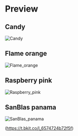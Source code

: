 # Preview

## Candy

![Candy](https://github.com/yeswaraditya/Wallpapers/assets/127137185/5dc3eeaf-39fb-4b80-bbf1-259067b54ae0)

## Flame orange

![Flame_orange](https://github.com/yeswaraditya/Wallpapers/assets/127137185/16e9d600-2695-4b48-94c4-2f8098b2c5bf)

## Raspberry pink

![Raspberry_pink](https://github.com/yeswaraditya/Wallpapers/assets/127137185/ae7abc3e-5bb5-40cc-83df-3a2d8468aa71)

## SanBlas panama

![SanBlas_panama](https://github.com/yeswaraditya/Wallpapers/assets/127137185/4c39a58c-d78a-4c3a-a8c3-e2b1a00351d0)

(https://t.bkit.co/l_6574724b72f5f)
